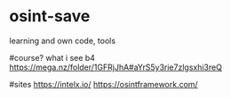 # osint-save
learning and own code, tools

#course? what i see b4
https://mega.nz/folder/1GFRjJhA#aYrS5y3rie7zlgsxhi3reQ

#sites
https://intelx.io/
https://osintframework.com/
